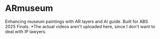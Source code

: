 # ARmuseum
Enhancing museum paintings with AR layers and AI guide. Built for ABS 2025 Finals. *The actual videos aren't uploaded here, since I don't want to deal with IP lawyers.

